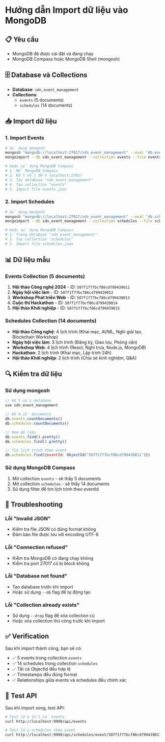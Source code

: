 # Hướng dẫn Import dữ liệu vào MongoDB

## 📋 Yêu cầu
- MongoDB đã được cài đặt và đang chạy
- MongoDB Compass hoặc MongoDB Shell (mongosh)

## 🗄️ Database và Collections
- **Database**: `sdn_event_management`
- **Collections**: 
  - `events` (5 documents)
  - `schedules` (14 documents)

## 📥 Import dữ liệu

### 1. **Import Events**
```bash
# Sử dụng mongosh
mongosh "mongodb://localhost:27017/sdn_event_management" --eval "db.events.drop()"
mongoimport --db sdn_event_management --collection events --file events.json --jsonArray

# Hoặc sử dụng MongoDB Compass
# 1. Mở MongoDB Compass
# 2. Kết nối đến localhost:27017
# 3. Tạo database "sdn_event_management"
# 4. Tạo collection "events"
# 5. Import file events.json
```

### 2. **Import Schedules**
```bash
# Sử dụng mongosh
mongosh "mongodb://localhost:27017/sdn_event_management" --eval "db.schedules.drop()"
mongoimport --db sdn_event_management --collection schedules --file schedules.json --jsonArray

# Hoặc sử dụng MongoDB Compass
# 1. Trong database "sdn_event_management"
# 2. Tạo collection "schedules"
# 3. Import file schedules.json
```

## 📊 Dữ liệu mẫu

### Events Collection (5 documents)
1. **Hội thảo Công nghệ 2024** - ID: `507f1f77bcf86cd799439011`
2. **Ngày hội việc làm** - ID: `507f1f77bcf86cd799439012`
3. **Workshop Phát triển Web** - ID: `507f1f77bcf86cd799439013`
4. **Cuộc thi Hackathon** - ID: `507f1f77bcf86cd799439014`
5. **Hội thảo Khởi nghiệp** - ID: `507f1f77bcf86cd799439015`

### Schedules Collection (14 documents)
- **Hội thảo Công nghệ**: 4 lịch trình (Khai mạc, AI/ML, Nghỉ giải lao, Blockchain Workshop)
- **Ngày hội việc làm**: 3 lịch trình (Đăng ký, Giao lưu, Phỏng vấn)
- **Workshop Web**: 4 lịch trình (React, Nghỉ trưa, Node.js, MongoDB)
- **Hackathon**: 2 lịch trình (Khai mạc, Lập trình 24h)
- **Hội thảo Khởi nghiệp**: 2 lịch trình (Chia sẻ kinh nghiệm, Q&A)

## 🔍 Kiểm tra dữ liệu

### Sử dụng mongosh
```javascript
// Kết nối database
use sdn_event_management

// Đếm số documents
db.events.countDocuments()
db.schedules.countDocuments()

// Xem dữ liệu
db.events.find().pretty()
db.schedules.find().pretty()

// Tìm lịch trình theo event
db.schedules.find({eventId: ObjectId("507f1f77bcf86cd799439011")})
```

### Sử dụng MongoDB Compass
1. Mở collection `events` - sẽ thấy 5 documents
2. Mở collection `schedules` - sẽ thấy 14 documents
3. Sử dụng filter để tìm lịch trình theo eventId

## 🚨 Troubleshooting

### Lỗi "Invalid JSON"
- Kiểm tra file JSON có đúng format không
- Đảm bảo file được lưu với encoding UTF-8

### Lỗi "Connection refused"
- Kiểm tra MongoDB có đang chạy không
- Kiểm tra port 27017 có bị block không

### Lỗi "Database not found"
- Tạo database trước khi import
- Hoặc sử dụng `--db` flag để tự động tạo

### Lỗi "Collection already exists"
- Sử dụng `--drop` flag để xóa collection cũ
- Hoặc xóa collection thủ công trước khi import

## ✅ Verification

Sau khi import thành công, bạn sẽ có:
- ✅ 5 events trong collection `events`
- ✅ 14 schedules trong collection `schedules`
- ✅ Tất cả ObjectId đều hợp lệ
- ✅ Timestamps đều đúng format
- ✅ Relationships giữa events và schedules đều chính xác

## 🔗 Test API

Sau khi import xong, test API:
```bash
# Test lấy tất cả events
curl http://localhost:9999/api/events

# Test lấy schedules theo event
curl http://localhost:9999/api/schedules/event/507f1f77bcf86cd799439011
```